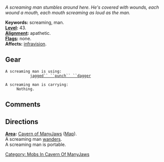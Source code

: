 *A screaming man stumbles around here. He's covered with wounds, each
wound a mouth, each mouth screaming as loud as the man.*

**Keywords:** screaming, man.  
**[Level](Level "wikilink"):** 43.  
**[Alignment](Alignment "wikilink"):** apathetic.  
**[Flags](:Category:_Mob_Types "wikilink"):** none.  
**Affects:** [infravision](Infravision "wikilink").  

## Gear

`A screaming man is using:`  
<wielded>`           `[`jagged`` ``punch`` ``dagger`](Jagged_Punch_Dagger "wikilink")

`A screaming man is carrying:`  
`     Nothing.`

## Comments

## Directions

**[Area](:Category:_Areas "wikilink"):** [Cavern of
ManyJaws](:Category:_Cavern_Of_ManyJaws "wikilink")
([Map](Cavern_Of_ManyJaws_Map "wikilink")).  
A screaming man [wanders](Wandering_Mobs "wikilink").  
A screaming man is portable.  

[Category: Mobs In Cavern Of
ManyJaws](Category:_Mobs_In_Cavern_Of_ManyJaws "wikilink")
